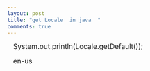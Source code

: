 ```yaml
---
layout: post
title: "get Locale  in java  "
comments: true
---
```

<p><span style="font-size: medium;">&nbsp;&nbsp; System.out.println(Locale.getDefault());</span></p>
<p><span style="font-size: medium;">&nbsp;&nbsp; en-us</span></p>
